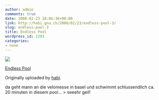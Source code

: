 ```yaml
---
author: admin
comments: true
date: 2008-02-23 18:04:36+00:00
link: http://habi.gna.ch/2008/02/23/endless-pool-3/
slug: endless-pool-3
title: Endless Pool
wordpress_id: 1193
categories:
- none
---
```



 [![](http://farm4.static.flickr.com/3087/2285232853_6ef27d8d63_m.jpg)](http://www.flickr.com/photos/habi/2285232853/)
   

 
  [Endless Pool](http://www.flickr.com/photos/habi/2285232853/)
    

  Originally uploaded by [habi](http://www.flickr.com/people/habi/).
 



da geht mann an die velomesse in basel und schwimmt schlussendlich ca. 20 minuten in diesem pool... > seeehr geil!
  

